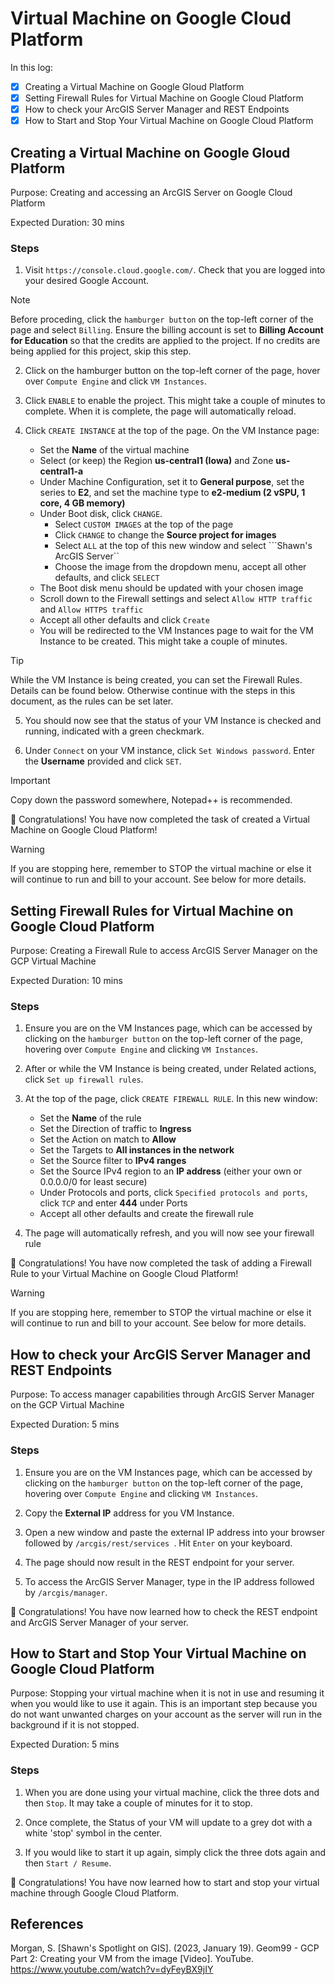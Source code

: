 # Virtual Machine on Google Cloud Platform

In this log:

- [x] Creating a Virtual Machine on Google Gloud Platform
- [x] Setting Firewall Rules for Virtual Machine on Google Cloud Platform
- [x] How to check your ArcGIS Server Manager and REST Endpoints
- [x] How to Start and Stop Your Virtual Machine on Google Cloud Platform

## Creating a Virtual Machine on Google Gloud Platform

Purpose: Creating and accessing an ArcGIS Server on Google Cloud Platform

Expected Duration: 30 mins

### Steps

1. Visit ```https://console.cloud.google.com/```. Check that you are logged into your desired Google Account.

> [!NOTE] 
> Before proceding, click the ```hamburger button``` on the top-left corner of the page and select ```Billing```. Ensure the billing account is set to **Billing Account for Education** so that the credits are applied to the project. If no credits are being applied for this project, skip this step.

2. Click on the hamburger button on the top-left corner of the page, hover over ```Compute Engine``` and click ```VM Instances```.

3. Click ```ENABLE``` to enable the project. This might take a couple of minutes to complete. When it is complete, the page will automatically reload.

4. Click ```CREATE INSTANCE``` at the top of the page. On the VM Instance page:
    - Set the **Name** of the virtual machine
    - Select (or keep) the Region **us-central1 (Iowa)** and Zone **us-central1-a**
    - Under Machine Configuration, set it to **General purpose**, set the series to **E2**, and set the machine type to **e2-medium (2 vSPU, 1 core, 4 GB memory)**
    - Under Boot disk, click ```CHANGE```. 
        - Select ```CUSTOM IMAGES``` at the top of the page
        - Click ```CHANGE``` to change the **Source project for images**
        - Select ```ALL``` at the top of this new window and select ```Shawn's ArcGIS Server``
        - Choose the image from the dropdown menu, accept all other defaults, and click ```SELECT```
    - The Boot disk menu should be updated with your chosen image
    - Scroll down to the Firewall settings and select ```Allow HTTP traffic``` and ```Allow HTTPS traffic```
    - Accept all other defaults and click ```Create```
    - You will be redirected to the VM Instances page to wait for the VM Instance to be created. This might take a couple of minutes.

> [!TIP]
> While the VM Instance is being created, you can set the Firewall Rules.
> Details can be found below. Otherwise continue with the steps in this document, as the rules can be set later.

5. You should now see that the status of your VM Instance is checked and running, indicated with a green checkmark. 

6. Under ```Connect``` on your VM instance, click ```Set Windows password```. Enter the **Username** provided and click ```SET```.

> [!IMPORTANT]
> Copy down the password somewhere, Notepad++ is recommended.

:tada: Congratulations! You have now completed the task of created a Virtual Machine on Google Cloud Platform!

> [!WARNING]
> If you are stopping here, remember to STOP the virtual machine or else it will continue to run and bill to your account.
> See below for more details.

## Setting Firewall Rules for Virtual Machine on Google Cloud Platform

Purpose: Creating a Firewall Rule to access ArcGIS Server Manager on the GCP Virtual Machine

Expected Duration: 10 mins

### Steps

1. Ensure you are on the VM Instances page, which can be accessed by clicking on the ```hamburger button``` on the top-left corner of the page, hovering over ```Compute Engine``` and clicking ```VM Instances```.

2. After or while the VM Instance is being created, under Related actions, click ```Set up firewall rules```.

3. At the top of the page, click ```CREATE FIREWALL RULE```. In this new window:
    - Set the **Name** of the rule
    - Set the Direction of traffic to **Ingress**
    - Set the Action on match to **Allow**
    - Set the Targets to **All instances in the network**
    - Set the Source filter to **IPv4 ranges**
    - Set the Source IPv4 region to an **IP address** (either your own or 0.0.0.0/0 for least secure)
    - Under Protocols and ports, click ```Specified protocols and ports```, click ```TCP``` and enter **444** under Ports
    - Accept all other defaults and create the firewall rule

4. The page will automatically refresh, and you will now see your firewall rule

:tada: Congratulations! You have now completed the task of adding a Firewall Rule to your Virtual Machine on Google Cloud Platform!

> [!WARNING]
> If you are stopping here, remember to STOP the virtual machine or else it will continue to run and bill to your account.
> See below for more details.

## How to check your ArcGIS Server Manager and REST Endpoints

Purpose: To access manager capabilities through ArcGIS Server Manager on the GCP Virtual Machine

Expected Duration: 5 mins

### Steps

1. Ensure you are on the VM Instances page, which can be accessed by clicking on the ```hamburger button``` on the top-left corner of the page, hovering over ```Compute Engine``` and clicking ```VM Instances```.

2. Copy the **External IP** address for you VM Instance.

3. Open a new window and paste the external IP address into your browser followed by ```/arcgis/rest/services ```. Hit ```Enter``` on your keyboard.

4. The page should now result in the REST endpoint for your server.

5. To access the ArcGIS Server Manager, type in the IP address followed by ```/arcgis/manager```.

:tada: Congratulations! You have now learned how to check the REST endpoint and ArcGIS Server Manager of your server.

## How to Start and Stop Your Virtual Machine on Google Cloud Platform

Purpose: Stopping your virtual machine when it is not in use and resuming it when you would like to use it again. This is an important step because you do not want unwanted charges on your account as the server will run in the background if it is not stopped.

Expected Duration: 5 mins

### Steps

1. When you are done using your virtual machine, click the three dots and then ```Stop```. It may take a couple of minutes for it to stop.

2. Once complete, the Status of your VM will update to a grey dot with a white 'stop' symbol in the center.

3. If you would like to start it up again, simply click the three dots again and then ```Start / Resume```.

:tada: Congratulations! You have now learned how to start and stop your virtual machine through Google Cloud Platform.

## References

Morgan, S. [Shawn's Spotlight on GIS]. (2023, January 19). Geom99 - GCP Part 2: Creating your VM from the image [Video]. YouTube. https://www.youtube.com/watch?v=dyFeyBX9jIY